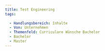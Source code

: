 ```yaml
---
title: Test Engineering
tags:
  
  - Handlungsbereich: Inhalte
  - Von: Unternehmen
  - Themenfeld: Curriculare Wünsche Bachelor
  - Bachelor
  - Master
---
```

